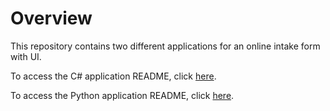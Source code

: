 # Overview
This repository contains two different applications for an online intake form with UI. 

To access the C# application README, click [here](FormApp_CS/README.md).

To access the Python application README, click [here](FormApp_Python/README.md).